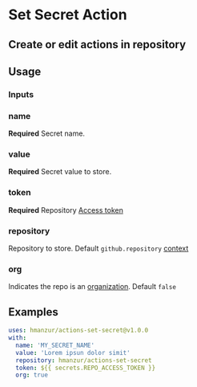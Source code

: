 # Set Secret Action

## Create or edit actions in repository


## Usage

### Inputs

### name

**Required** Secret name.

### value

**Required** Secret value to store.


### token

**Required** Repository [Access token](https://docs.github.com/en/github/authenticating-to-github/creating-a-personal-access-token)

### repository

Repository to store. Default `github.repository` [context](https://docs.github.com/en/actions/reference/context-and-expression-syntax-for-github-actions#github-context)

### org

Indicates the repo is an [organization](https://docs.github.com/en/github/setting-up-and-managing-organizations-and-teams/about-organizations). Default `false`


## Examples

```YAML
uses: hmanzur/actions-set-secret@v1.0.0
with:
  name: 'MY_SECRET_NAME'
  value: 'Lorem ipsun dolor simit'
  repository: hmanzur/actions-set-secret
  token: ${{ secrets.REPO_ACCESS_TOKEN }}
  org: true
```

